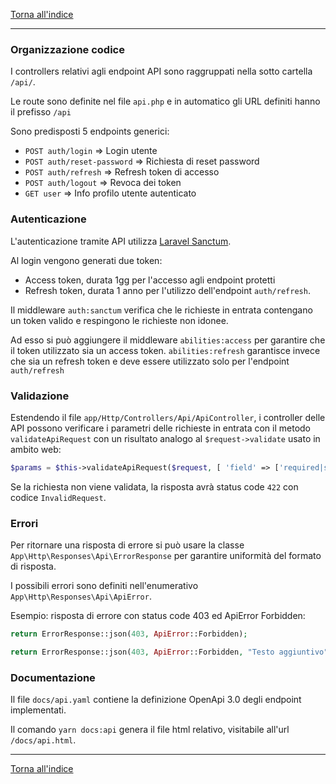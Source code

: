 [Torna all'indice](README.md)

----

### Organizzazione codice

I controllers relativi agli endpoint API sono raggruppati nella sotto cartella `/api/`.

Le route sono definite nel file `api.php` e in automatico gli URL definiti hanno il prefisso `/api`

Sono predisposti 5 endpoints generici:

- `POST auth/login` => Login utente
- `POST auth/reset-password` => Richiesta di reset password
- `POST auth/refresh` => Refresh token di accesso
- `POST auth/logout` => Revoca dei token
- `GET user` => Info profilo utente autenticato

### Autenticazione

L'autenticazione tramite API utilizza [Laravel Sanctum](https://laravel.com/docs/10.x/sanctum).

Al login vengono generati due token:

- Access token, durata 1gg per l'accesso agli endpoint protetti
- Refresh token, durata 1 anno per l'utilizzo dell'endpoint `auth/refresh`.

Il middleware `auth:sanctum` verifica che le richieste in entrata contengano un token valido e respingono le richieste
non idonee.

Ad esso si può aggiungere il middleware `abilities:access` per garantire che il token utilizzato sia un access
token. `abilities:refresh` garantisce invece che sia un refresh token e deve essere utilizzato solo per
l'endpoint `auth/refresh`

### Validazione

Estendendo il file `app/Http/Controllers/Api/ApiController`, i controller delle API possono verificare i parametri delle
richieste in entrata con il metodo `validateApiRequest` con un risultato analogo al `$request->validate` usato in ambito
web:

```php
$params = $this->validateApiRequest($request, [ 'field' => ['required|string']]);
```

Se la richiesta non viene validata, la risposta avrà status code `422` con codice `InvalidRequest`.

### Errori

Per ritornare una risposta di errore si può usare la classe `App\Http\Responses\Api\ErrorResponse` per garantire
uniformità del formato di risposta.

I possibili errori sono definiti nell'enumerativo `App\Http\Responses\Api\ApiError`.

Esempio: risposta di errore con status code 403 ed ApiError Forbidden:

```php
return ErrorResponse::json(403, ApiError::Forbidden);

return ErrorResponse::json(403, ApiError::Forbidden, "Testo aggiuntivo", ['dati' => 'opzionali']);
```

### Documentazione

Il file `docs/api.yaml` contiene la definizione OpenApi 3.0 degli endpoint implementati.

Il comando `yarn docs:api` genera il file html relativo, visitabile all'url `/docs/api.html`.

----

[Torna all'indice](README.md)
